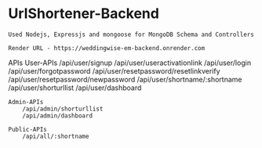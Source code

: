 # UrlShortener-Backend
    Used Nodejs, Expressjs and mongoose for MongoDB Schema and Controllers

    Render URL - https://weddingwise-em-backend.onrender.com


APIs
    User-APIs
        /api/user/signup
        /api/user/useractivationlink
        /api/user/login
        /api/user/forgotpassword
        /api/user/resetpassword/resetlinkverify
        /api/user/resetpassword/newpassword
        /api/user/shortname/:shortname
        /api/user/shorturllist
        /api/user/dashboard

    Admin-APIs
        /api/admin/shorturllist
        /api/admin/dashboard

    Public-APIs
        /api/all/:shortname
